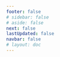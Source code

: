 ```yaml
---
footer: false
# sidebar: false
# aside: false
next: false
lastUpdated: false
navbar: false
# layout: doc
---
```


<script setup>
const chatPrompts = [
  { id: "1", text: "Expo City Dubai", category: "atracciones" },
  { id: "2", text: "Entradas Dubai Frame", category: "atracciones" },
  { id: "3", text: "Entradas Burj Khalifa", category: "atracciones" },
  { id: "4", text: "Museum of the Future", category: "atracciones" },
  { id: "5", text: "Abu Dhabi Louvre", category: "atracciones" },
  { id: "6", text: "Ferrari World Abu Dhabi", category: "atracciones" },
  { id: "7", text: "Restaurantes Dubai Mall", category: "comida" },
  { id: "8", text: "Mejor comida árabe en Dubai", category: "comida" },
  { id: "9", text: "Restaurantes estrella Michelin Dubai", category: "comida" },
  { id: "10", text: "Comida callejera en Sharjah", category: "comida" },
  { id: "11", text: "Alquiler en Palm Jumeirah", category: "vivienda" },
  { id: "12", text: "Apartamentos Dubai Marina", category: "vivienda" },
  { id: "13", text: "Vivienda asequible en Abu Dhabi", category: "vivienda" },
  { id: "14", text: "Leyes de alquiler UAE", category: "vivienda" },
  { id: "15", text: "Mapa del Metro de Dubai", category: "transporte" },
  { id: "16", text: "Tarifas de taxi Abu Dhabi", category: "transporte" },
  { id: "17", text: "Licencia de conducir UAE", category: "transporte" },
  { id: "18", text: "Servicios RTA Dubai", category: "transporte" },
  { id: "19", text: "Compras Dubai Mall", category: "compras" },
  { id: "20", text: "Global Village Dubai", category: "compras" },
  { id: "21", text: "Dubai Gold Souk", category: "compras" },
  { id: "22", text: "Ofertas Mall of Emirates", category: "compras" },
  { id: "23", text: "Establecer negocio en UAE", category: "negocios" },
  { id: "24", text: "Dubai Free Zones", category: "negocios" },
  { id: "25", text: "Registro de empresa UAE", category: "negocios" },
  { id: "26", text: "Visa freelance UAE", category: "negocios" },
  { id: "27", text: "Requisitos visa UAE", category: "viajes" },
  { id: "28", text: "Atracciones turísticas Dubai", category: "viajes" },
  { id: "29", text: "Solicitud visa de visita UAE", category: "viajes" },
  { id: "30", text: "Lugares turísticos Abu Dhabi", category: "viajes" },
  { id: "31", text: "Safari por el desierto Dubai", category: "viajes" },
  { id: "32", text: "Trabajos para expatriados Dubai", category: "empleos" },
  { id: "33", text: "Proceso permiso trabajo UAE", category: "empleos" },
  { id: "34", text: "Trabajos remotos en UAE", category: "empleos" },
  { id: "35", text: "Guía salarial UAE", category: "empleos" },
  { id: "36", text: "Pronóstico del tiempo UAE", category: "eventos" },
  { id: "37", text: "Próximos eventos Dubai", category: "eventos" },
  { id: "38", text: "Celebraciones día nacional UAE", category: "eventos" },
  { id: "39", text: "Festival de compras Dubai", category: "eventos" },
  { id: "40", text: "Renovación Emirates ID", category: "servicios" },
  { id: "41", text: "Servicios bancarios UAE", category: "servicios" },
  { id: "42", text: "Pago factura DEWA", category: "servicios" },
  { id: "43", text: "Actualización paquete Etisalat", category: "servicios" },
  { id: "44", text: "Mejores escuelas en Dubai", category: "educación" },
  { id: "45", text: "Admisión universidad UAE", category: "educación" },
  { id: "46", text: "Calificaciones escuelas KHDA", category: "educación" },
  { id: "47", text: "Seguro médico UAE", category: "salud" },
  { id: "48", text: "Mejores hospitales en Dubai", category: "salud" },
  { id: "49", text: "Chequeo médico UAE", category: "salud" },
  { id: "50", text: "Servicios DHA", category: "salud" }
]
</script>

<AIChat :prompts="chatPrompts" />